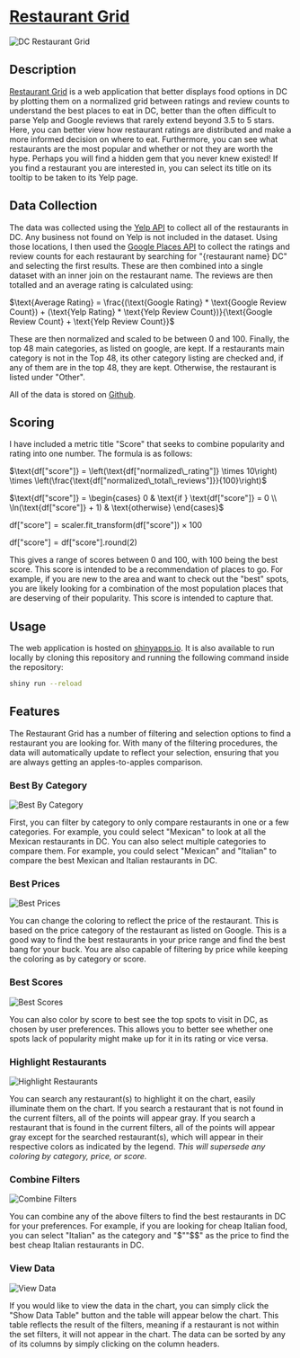 # [Restaurant Grid](https://austinbarish.shinyapps.io/restaurantgrid/)

![DC Restaurant Grid](./images/main-grid.png)

## Description

[Restaurant Grid](https://austinbarish.shinyapps.io/restaurantgrid/) is a web application that better displays food options in DC by plotting them on a normalized grid between ratings and review counts to understand the best places to eat in DC, better than the often difficult to parse Yelp and Google reviews that rarely extend beyond 3.5 to 5 stars. Here, you can better view how restaurant ratings are distributed and make a more informed decision on where to eat. Furthermore, you can see what restaurants are the most popular and whether or not they are worth the hype. Perhaps you will find a hidden gem that you never knew existed! If you find a restaurant you are interested in, you can select its title on its tooltip to be taken to its Yelp page.

## Data Collection

The data was collected using the [Yelp API](https://www.yelp.com/developers) to collect all of the restaurants in DC. Any business not found on Yelp is not included in the dataset. Using those locations, I then used the [Google Places API](https://developers.google.com/places/web-service/intro) to collect the ratings and review counts for each restaurant by searching for "{restaurant name} DC" and selecting the first results. These are then combined into a single dataset with an inner join on the restaurant name. The reviews are then totalled and an average rating is calculated using:

$\text{Average Rating} = \frac{(\text{Google Rating} * \text{Google Review Count}) + (\text{Yelp Rating} * \text{Yelp Review Count})}{\text{Google Review Count} + \text{Yelp Review Count}}$

These are then normalized and scaled to be between 0 and 100. Finally, the top 48 main categories, as listed on google, are kept. If a restaurants main category is not in the Top 48, its other category listing are checked and, if any of them are in the top 48, they are kept. Otherwise, the restaurant is listed under "Other". 

All of the data is stored on [Github](./data/dc_reviews_cleaned.csv).

## Scoring

I have included a metric title "Score" that seeks to combine popularity and rating into one number. The formula is as follows:

$\text{df["score"]} = \left(\text{df["normalized\_rating"]} \times 10\right) \times \left(\frac{\text{df["normalized\_total\_reviews"]}}{100}\right)$

$\text{df["score"]} = \begin{cases} 
0 & \text{if } \text{df["score"]} = 0 \\
\ln(\text{df["score"]} + 1) & \text{otherwise}
\end{cases}$

$\text{df["score"]} = \text{scaler.fit\_transform(df["score"])} \times 100$

$\text{df["score"]} = \text{df["score"].round(2)}$

This gives a range of scores between 0 and 100, with 100 being the best score. This score is intended to be a recommendation of places to go. For example, if you are new to the area and want to check out the "best" spots, you are likely looking for a combination of the most population places that are deserving of their popularity. This score is intended to capture that.

## Usage

The web application is hosted on [shinyapps.io](https://austinbarish.shinyapps.io/restaurantgrid/). It is also available to run locally by cloning this repository and running the following command inside the repository:

```bash
shiny run --reload
```

## Features

The Restaurant Grid has a number of filtering and selection options to find a restaurant you are looking for. With many of the filtering procedures, the data will automatically update to reflect your selection, ensuring that you are always getting an apples-to-apples comparison.

### Best By Category

![Best By Category](./images/by-category.png)

First, you can filter by category to only compare restaurants in one or a few categories. For example, you could select "Mexican" to look at all the Mexican restaurants in DC. You can also select multiple categories to compare them. For example, you could select "Mexican" and "Italian" to compare the best Mexican and Italian restaurants in DC.

### Best Prices

![Best Prices](./images/by-price.png)

You can change the coloring to reflect the price of the restaurant. This is based on the price category of the restaurant as listed on Google. This is a good way to find the best restaurants in your price range and find the best bang for your buck. You are also capable of filtering by price while keeping the coloring as by category or score. 

### Best Scores

![Best Scores](./images/by-score.png)

You can also color by score to best see the top spots to visit in DC, as chosen by user preferences. This allows you to better see whether one spots lack of popularity might make up for it in its rating or vice versa. 

### Highlight Restaurants

![Highlight Restaurants](./images/highlight.png)

You can search any restaurant(s) to highlight it on the chart, easily illuminate them on the chart. If you search a restaurant that is not found in the current filters, all of the points will appear gray. If you search a restaurant that is found in the current filters, all of the points will appear gray except for the searched restaurant(s), which will appear in their respective colors as indicated by the legend. *This will supersede any coloring by category, price, or score.*

### Combine Filters

![Combine Filters](./images/mixed-filters.png)

You can combine any of the above filters to find the best restaurants in DC for your preferences. For example, if you are looking for cheap Italian food, you can select "Italian" as the category and "\$""\$$" as the price to find the best cheap Italian restaurants in DC.

### View Data

![View Data](./images/data-table.png)

If you would like to view the data in the chart, you can simply click the "Show Data Table" button and the table will appear below the chart. This table reflects the result of the filters, meaning if a restaurant is not within the set filters, it will not appear in the chart. The data can be sorted by any of its columns by simply clicking on the column headers. 
